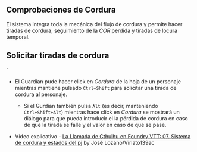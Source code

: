 Comprobaciones de Cordura
-------------------------

El sistema integra toda la mecánica del flujo de cordura y permite hacer tiradas de cordura, seguimiento de la _COR_ perdida y tiradas de locura temporal.

## Solicitar tiradas de cordura
`
* El Guardian pude hacer click en _Cordura_ de la hoja de un personaje mientras mantiene pulsado `Ctrl+Shift` para solicitar una tirada de cordura al personaje.
    * Si el Gurdian también pulsa `Alt` (es decir, manteniendo `Ctrl+Shift+Alt`) mientras hace click en _Cordura_ se mostrará un diálogo para que pueda introducir el la pérdida de cordura en caso de que la tirada se falle y el valor en caso de que se pase.

* Vídeo explicativo - [La Llamada de Cthulhu en Foundry VTT: 07. Sistema de cordura y estados del pj](https://www.youtube.com/watch?v=aY277oUZjro) by José Lozano/Viriato139ac
